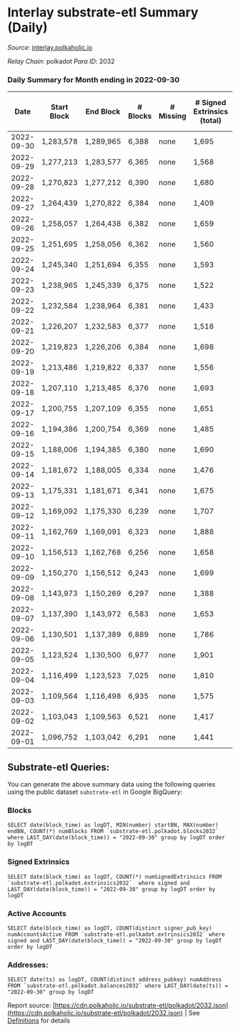 # Interlay substrate-etl Summary (Daily)

_Source_: [interlay.polkaholic.io](https://interlay.polkaholic.io)

*Relay Chain*: polkadot
*Para ID*: 2032



### Daily Summary for Month ending in 2022-09-30


| Date | Start Block | End Block | # Blocks | # Missing | # Signed Extrinsics (total) | # Active Accounts | # Addresses with Balances | # Events | # Transfers | # XCM Transfers In | # XCM Transfers Out |
| ---- | ----------- | --------- | -------- | --------- | --------------------------- | ----------------- | ------------------------- | -------- | ----------- | ------------------ | ------------------- |
| 2022-09-30 | 1,283,578 | 1,289,965 | 6,388 | none  | 1,695 | 186 | 9,777 | 58,326 | 6,660 ($84,867.30) | 49 ($39,527.06) | 33 ($21,378.51) |
| 2022-09-29 | 1,277,213 | 1,283,577 | 6,365 | none  | 1,568 | 215 |  | 57,777 | 6,678 ($174,963.57) | 84 ($62,342.06) | 90 ($50,665.51) |
| 2022-09-28 | 1,270,823 | 1,277,212 | 6,390 | none  | 1,680 | 191 |  | 57,858 | 6,670 ($72,835.42) | 21 ($11,950.83) | 23 ($36,951.30) |
| 2022-09-27 | 1,264,439 | 1,270,822 | 6,384 | none  | 1,409 | 162 |  | 56,908 | 6,597 ($65,148.38) | 7 ($2,145.82) | 14 ($3,700.92) |
| 2022-09-26 | 1,258,057 | 1,264,438 | 6,382 | none  | 1,659 | 166 |  | 57,784 | 6,663 ($91,062.23) | 7 ($984.11) | 14 ($458.00) |
| 2022-09-25 | 1,251,695 | 1,258,056 | 6,362 | none  | 1,560 | 175 |  | 56,932 | 6,568 ($61,627.13) | 8 ($1,185.83) | 17 ($1,763.95) |
| 2022-09-24 | 1,245,340 | 1,251,694 | 6,355 | none  | 1,593 | 141 |  | 57,012 | 6,516 ($43,562.36) | 12 ($3,883.72) | 14 ($12,631.49) |
| 2022-09-23 | 1,238,965 | 1,245,339 | 6,375 | none  | 1,522 | 150 |  | 57,065 | 6,591 ($44,417.53) | 5 ($855.41) | 22 ($1,463.09) |
| 2022-09-22 | 1,232,584 | 1,238,964 | 6,381 | none  | 1,433 | 155 |  | 56,656 | 6,592 ($67,792.39) | 12 ($54,640.15) | 14 ($2,601.49) |
| 2022-09-21 | 1,226,207 | 1,232,583 | 6,377 | none  | 1,518 | 151 |  | 56,852 | 6,584 ($46,963.57) | 6 ($10,839.82) | 19 ($2,352.50) |
| 2022-09-20 | 1,219,823 | 1,226,206 | 6,384 | none  | 1,698 | 179 |  | 57,760 | 6,660 ($90,716.65) | 21 ($12,295.81) | 20 ($8,177.58) |
| 2022-09-19 | 1,213,486 | 1,219,822 | 6,337 | none  | 1,556 | 178 | 9,639 | 56,898 | 6,600 ($64,032.32) | 14 ($861.92) | 24 ($5,490.70) |
| 2022-09-18 | 1,207,110 | 1,213,485 | 6,376 | none  | 1,693 | 183 | 9,624 | 57,734 | 6,681 ($88,999.95) | 11 ($2,665.81) | 19 ($13,813.54) |
| 2022-09-17 | 1,200,755 | 1,207,109 | 6,355 | none  | 1,651 | 167 | 9,611 | 57,335 | 6,603 ($54,861.77) | 9 ($4,146.20) | 14 ($3,153.15) |
| 2022-09-16 | 1,194,386 | 1,200,754 | 6,369 | none  | 1,485 | 170 | 9,599 | 56,816 | 6,589 ($49,357.35) | 14 ($1,246.83) | 20 ($3,750.60) |
| 2022-09-15 | 1,188,006 | 1,194,385 | 6,380 | none  | 1,690 | 174 | 9,592 | 57,656 | 6,605 ($57,869.59) | 11 ($1,274.83) | 26 ($1,894.14) |
| 2022-09-14 | 1,181,672 | 1,188,005 | 6,334 | none  | 1,476 | 153 | 9,580 | 56,523 | 6,544 ($77,934.06) | 5 ($2,124.82) | 14 ($69,368.54) |
| 2022-09-13 | 1,175,331 | 1,181,671 | 6,341 | none  | 1,675 | 186 | 9,571 | 57,550 | 6,614 ($67,991.47) | 19 ($94,173.98) | 24 ($7,886.94) |
| 2022-09-12 | 1,169,092 | 1,175,330 | 6,239 | none  | 1,707 | 187 |  | 56,814 | 6,517 ($65,877.79) | 12 ($2,660.80) | 21 ($4,629.54) |
| 2022-09-11 | 1,162,769 | 1,169,091 | 6,323 | none  | 1,888 | 178 |  | 57,938 | 6,580 ($58,956.72) | 5 ($2,517.37) | 25 ($2,947.35) |
| 2022-09-10 | 1,156,513 | 1,162,768 | 6,256 | none  | 1,658 | 154 |  | 56,867 | 6,489 ($80,230.60) | 9 ($4,381.15) | 24 ($16,838.93) |
| 2022-09-09 | 1,150,270 | 1,156,512 | 6,243 | none  | 1,699 | 196 |  | 56,926 | 6,558 ($102,012.81) | 15 ($4,314.44) | 24 ($31,694.53) |
| 2022-09-08 | 1,143,973 | 1,150,269 | 6,297 | none  | 1,388 | 172 | 9,488 | 56,075 | 6,563 ($103,199.68) | 11 ($1,974.38) | 16 ($13,730.17) |
| 2022-09-07 | 1,137,390 | 1,143,972 | 6,583 | none  | 1,653 | 191 | 9,472 | 59,354 | 6,901 ($221,820.97) | 12 ($84,344.04) | 18 ($51,702.20) |
| 2022-09-06 | 1,130,501 | 1,137,389 | 6,889 | none  | 1,786 | 192 | 9,451 | 62,545 | 7,222 ($390,888.63) | 21 ($12,706.09) | 18 ($22,469.76) |
| 2022-09-05 | 1,123,524 | 1,130,500 | 6,977 | none  | 1,901 | 227 | 9,423 | 63,603 | 7,349 ($103,950.98) | 8 ($17,460.57) | 14 ($2,041.61) |
| 2022-09-04 | 1,116,499 | 1,123,523 | 7,025 | none  | 1,810 | 180 | 9,402 | 63,310 | 7,279 ($93,210.89) | 9 ($1,146.41) | 15 ($2,765.92) |
| 2022-09-03 | 1,109,564 | 1,116,498 | 6,935 | none  | 1,575 | 172 | 9,379 | 61,723 | 7,188 ($69,673.59) | 13 ($2,528.85) | 18 ($5,612.99) |
| 2022-09-02 | 1,103,043 | 1,109,563 | 6,521 | none  | 1,417 | 177 | 9,372 | 58,033 | 6,817 ($83,795.56) | 22 ($8,757.19) | 18 ($4,494.99) |
| 2022-09-01 | 1,096,752 | 1,103,042 | 6,291 | none  | 1,441 | 165 | 9,364 | 56,293 | 6,586 ($65,194.46) | 15 ($11,739.35) | 15 ($3,554.27) |

## Substrate-etl Queries:
You can generate the above summary data using the following queries using the public dataset `substrate-etl` in Google BigQuery:


### Blocks
```
SELECT date(block_time) as logDT, MIN(number) startBN, MAX(number) endBN, COUNT(*) numBlocks FROM `substrate-etl.polkadot.blocks2032`  where LAST_DAY(date(block_time)) = "2022-09-30" group by logDT order by logDT
```


### Signed Extrinsics
```
SELECT date(block_time) as logDT, COUNT(*) numSignedExtrinsics FROM `substrate-etl.polkadot.extrinsics2032`  where signed and LAST_DAY(date(block_time)) = "2022-09-30" group by logDT order by logDT
```


### Active Accounts
```
SELECT date(block_time) as logDT, COUNT(distinct signer_pub_key) numAccountsActive FROM `substrate-etl.polkadot.extrinsics2032` where signed and LAST_DAY(date(block_time)) = "2022-09-30" group by logDT order by logDT
```


### Addresses:
```
SELECT date(ts) as logDT, COUNT(distinct address_pubkey) numAddress FROM `substrate-etl.polkadot.balances2032` where LAST_DAY(date(ts)) = "2022-09-30" group by logDT
```



Report source: [https://cdn.polkaholic.io/substrate-etl/polkadot/2032.json](https://cdn.polkaholic.io/substrate-etl/polkadot/2032.json) | See [Definitions](/DEFINITIONS.md) for details
